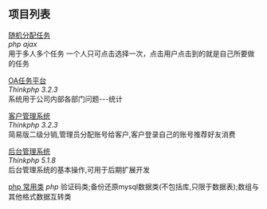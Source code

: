 ## 项目列表

[随机分配任务](https://github.com/xue-y/php/tree/master/allot)  
*php* *ajax*   
用于多人多个任务 一个人只可点击选择一次，点击用户点击到的就是自己所要做的任务  

[OA任务平台](https://github.com/xue-y/php/tree/master/renwu)  
*Thinkphp 3.2.3*   
系统用于公司内部各部门问题---统计  

[客户管理系统](https://github.com/xue-y/php/tree/master/fenxiao)  
*Thinkphp 3.2.3*    
简易版二级分销,管理员分配账号给客户,客户登录自己的账号推荐好友消费   

[后台管理系统](https://github.com/xue-y/php/tree/master/backsys)   
*Thinkphp 5.1.8*  
后台管理系统的基本操作,可用于后期扩展开发  

[php 常用类](https://github.com/xue-y/PhpClass)
*php*
验证码类;备份还原mysql数据类(不包括库,只限于数据表);数组与其他格式数据互转类


